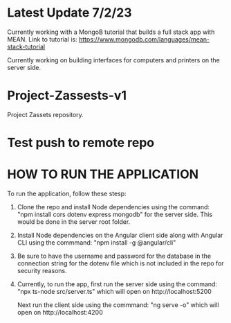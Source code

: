 # Latest Update 7/2/23
Currently working with a MongoB tutorial that builds a full stack app with MEAN. 
Link to tutorial is: https://www.mongodb.com/languages/mean-stack-tutorial

Currently working on building interfaces for computers and printers on the server side.

# Project-Zassests-v1
Project Zassets repository.

# Test push to remote repo

# HOW TO RUN THE APPLICATION
To run the application, follow these stesp: 
1.  Clone the repo and install Node dependencies using the command:
    "npm install cors dotenv express mongodb" for the server side. This would be done in the server root folder. 

2.  Install Node dependencies on the Angular client side along with Angular CLI using the commmand:
        "npm install -g @angular/cli"
3.  Be sure to have the username and password for the database in the connection string for the dotenv file which is not included in the repo for 
    security reasons.
4.  Currently, to run the app, first run the server side using the command: 
        "npx ts-node src/server.ts"
    which will open on http://localhost:5200 

    Next run the client side using the commmand:
        "ng serve -o"
    which will open on http://localhost:4200
